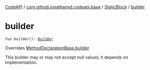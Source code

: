 [CodeAPI](../../index.md) / [com.github.jonathanxd.codeapi.base](../index.md) / [StaticBlock](index.md) / [builder](.)

# builder

`fun builder(): `[`Builder`](-builder/index.md)

Overrides [MethodDeclarationBase.builder](../-method-declaration-base/builder.md)

This builder may or may not accept null values, it depends on implementation.

